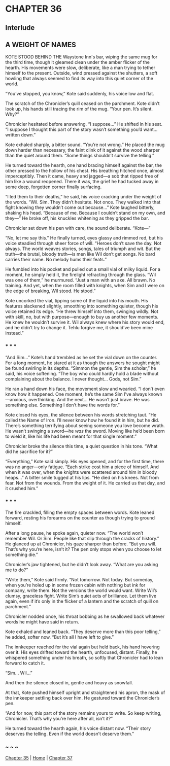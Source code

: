# CHAPTER 36

## Interlude

## A WEIGHT OF NAMES

KOTE STOOD BEHIND THE Waystone Inn's bar, wiping the same mug for the third time, though it gleamed clean under the amber flicker of the hearth. His movements were slow, deliberate, like a man trying to tether himself to the present. Outside, wind pressed against the shutters, a soft howling that always seemed to find its way into this quiet corner of the world.  

“You’ve stopped, you know,” Kote said suddenly, his voice low and flat.  

The scratch of the Chronicler’s quill ceased on the parchment. Kote didn’t look up, his hands still tracing the rim of the mug. “Your pen. It’s silent. Why?”  

Chronicler hesitated before answering. “I suppose…” He shifted in his seat. “I suppose I thought this part of the story wasn’t something you’d want… written down.”  

Kote exhaled sharply, a bitter sound. “You’re not wrong.” He placed the mug down harder than necessary, the faint clink of it against the wood sharper than the quiet around them. “Some things shouldn’t survive the telling.”  

He turned toward the hearth, one hand bracing himself against the bar, the other pressed to the hollow of his chest. His breathing hitched once, almost imperceptibly. Then it came, heavy and jagged—a sob that ripped free of him like a wound reopened. There it was, the grief he had tucked away in some deep, forgotten corner finally surfacing.  

“I led them to their deaths,” he said, his voice cracking under the weight of the words. “Wil. Sim. They didn’t hesitate. Not once. They walked into that fight knowing they wouldn’t come out because…” Kote laughed bitterly, shaking his head. “Because of me. Because I couldn’t stand on my own, and they—” He broke off, his knuckles whitening as they gripped the bar.  

Chronicler set down his pen with care, the sound deliberate. “Kote—”  

“No, let me say this.” He finally turned, eyes glassy and rimmed red, but his voice steadied through sheer force of will. “Heroes don’t save the day. Not always. The world weaves stories, songs, tales of triumph and wit. But the truth—the brutal, bloody truth—is men like Wil don’t get songs. No bard carries their name. No melody hums their feats.”  

He fumbled into his pocket and pulled out a small vial of milky liquid. For a moment, he simply held it, the firelight refracting through the glass. “Wil was one of them,” he murmured. “Just a man with an axe. All brawn. No training. And yet, when the room filled with knights, when Sim and I were on the edge of breaking, Wil stood. He stood.”  

Kote uncorked the vial, tipping some of the liquid into his mouth. His features slackened slightly, smoothing into something quieter, though his voice retained its edge. “He threw himself into them, swinging wildly. Not with skill, no, but with purpose—enough to buy us another few moments. He knew he wouldn’t survive it. Wil always knew where his story would end, and he didn’t try to change it. Tehlu forgive me, it should’ve been mine instead.”

### * * *

“And Sim…” Kote’s hand trembled as he set the vial down on the counter. For a long moment, he stared at it as though the answers he sought might be found swirling in its depths. “Simmon the gentle, Sim the scholar,” he said, his voice softening. “The boy who could hardly hold a blade without complaining about the balance. I never thought… Gods, not Sim.”  

He ran a hand down his face, the movement slow and wearied. “I don’t even know how it happened. One moment, he’s the same Sim I’ve always known—anxious, overthinking. And the next… He wasn’t just brave. He was something else. Something I don’t have the words for.”  

Kote closed his eyes, the silence between his words stretching taut. “He called the Name of Iron. I’ll never know how he found it in him, but he did. There’s something terrifying about seeing someone you love become wrath. He wasn’t swinging a sword—he *was* the sword. Moving like he’d been born to wield it, like his life had been meant for that single moment.”  

Chronicler broke the silence this time, a quiet question in his tone. “What did he sacrifice for it?”  

“Everything,” Kote said simply. His eyes opened, and for the first time, there was no anger—only fatigue. “Each strike cost him a piece of himself. And when it was over, when the knights were scattered around him in bloody heaps…” A bitter smile tugged at his lips. “He died on his knees. Not from fear. Not from the wounds. From the weight of it. He carried us that day, and it crushed him.”  

### * * *

The fire crackled, filling the empty spaces between words. Kote leaned forward, resting his forearms on the counter as though trying to ground himself.  

After a long pause, he spoke again, quieter now. “The world won’t remember Wil. Or Sim. People like that slip through the cracks of history.” He glanced up at Chronicler, his gaze sharper than before. “But you will. That’s why you’re here, isn’t it? The pen only stops when you choose to let something die.”  

Chronicler’s jaw tightened, but he didn’t look away. “What are you asking me to do?”  

“Write them,” Kote said firmly. “Not tomorrow. Not today. But someday, when you’re holed up in some frozen cabin with nothing but ink for company, write them. Not the versions the world would want. Write Wil’s clumsy, graceless fight. Write Sim’s quiet acts of brilliance. Let them live again, even if it’s only in the flicker of a lantern and the scratch of quill on parchment.”  

Chronicler nodded once, his throat bobbing as he swallowed back whatever words he might have said in return.  

Kote exhaled and leaned back. “They deserve more than this poor telling,” he added, softer now. “But it’s all I have left to give.”  

The innkeeper reached for the vial again but held back, his hand hovering over it. His eyes drifted toward the hearth, unfocused, distant. Finally, he whispered something under his breath, so softly that Chronicler had to lean forward to catch it.  

“Sim… Wil…”  

And then the silence closed in, gentle and heavy as snowfall. 

At that, Kote pushed himself upright and straightened his apron, the mask of the innkeeper settling back over him. He gestured toward the Chronicler’s pen.

“And for now, this part of the story remains yours to write. So keep writing, Chronicler. That’s why you’re here after all, isn’t it?”

He turned toward the hearth again, his voice distant now. “Their story deserves the telling. Even if the world doesn’t deserve them.”  

### ~ ~ ~

[Chapter 35](CHAPTER_35.md) | [Home](../) | [Chapter 37](CHAPTER_37.md)
